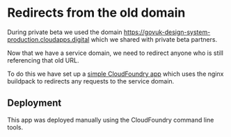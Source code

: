 # Redirects from the old domain

During private beta we used the domain
https://govuk-design-system-production.cloudapps.digital which we shared with
private beta partners.

Now that we have a service domain, we need to redirect anyone who is still
referencing that old URL.

To do this we have set up a [simple CloudFoundry app][app] which uses the nginx
buildpack to redirects any requests to the service domain.

## Deployment

This app was deployed manually using the CloudFoundry command line tools.

[app]: https://github.com/LandRegistry/hmlr-design-system-redirect
